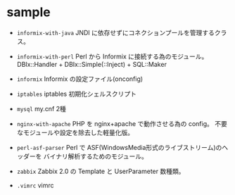 sample
======

+ `informix-with-java` 
  JNDI に依存せずにコネクションプールを管理するクラス。


+ `informix-with-perl` 
  Perl から Informix に接続する為のモジュール。 
  DBIx::Handler + DBIx::Simple(::Inject) + SQL::Maker

+ `informix` 
  Informix の設定ファイル(onconfig)

+ `iptables` 
  iptables 初期化シェルスクリプト

+ `mysql` 
  my.cnf 2種

+ `nginx-with-apache` 
  PHP を nginx+apache で動作させる為の config。 
  不要なモジュールや設定を除去した軽量化版。

+ `perl-asf-parser` 
  Perl で ASF(WindowsMedia形式のライブストリーム)のヘッダーを 
  バイナリ解析するためのモジュール。

+ `zabbix` 
  Zabbix 2.0 の Template と UserParameter 数種類。

+ `.vimrc` 
  vimrc
